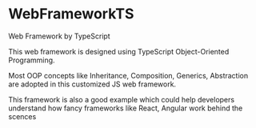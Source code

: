 # WebFrameworkTS
Web Framework by TypeScript

This web framework is designed using TypeScript Object-Oriented Programming. 

Most OOP concepts like Inheritance, Composition, Generics, Abstraction are adopted in this customized JS web framework.

This framework is also a good example which could help developers understand how fancy frameworks like React, Angular work behind the scences
